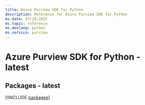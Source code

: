 ```yaml
---
title: Azure Purview SDK for Python
description: Reference for Azure Purview SDK for Python
ms.date: 07/29/2025
ms.topic: reference
ms.devlang: python
ms.service: purview
---
```

# Azure Purview SDK for Python - latest
## Packages - latest
[!INCLUDE [packages](purview-index.md)]